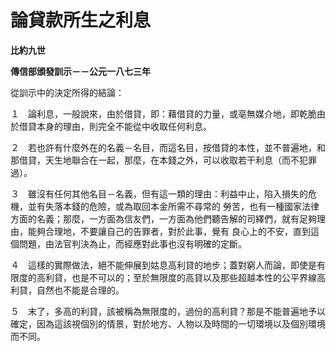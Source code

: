 # 論貸款所生之利息


**比約九世**

**傳信部頒發訓示－－公元一八七三年**





從訓示中的決定所得的結論：

１　論利息，一般說來，由於借貸，即：藉借貸的力量，或亳無媒介地，即乾脆由於借貸本身的理由，則完全不能從中收取任何利息。

２　若也許有什麼外在的名義－名目，而這名目，按借貸的本性，並不普遍地，和那借貸，天生地聯合在一起，那麼，在本錢之外，可以收取若干利息（而不犯罪過）。

３　雖沒有任何其他名目－名義，但有這一類的理由：利益中止，陷入損失的危機，並有失落本錢的危險，或為取回本金所需不尋常的
勞苦，也有一種國家法律方面的名義；那麼，一方面為信友們，一方面為他們聽告解的司繹們，就有足夠理由，能夠合理地，不要讓自己的告罪者，對於此事，覺有
良心上的不安，直到這個問題，由法官判決為止，而經應對此事也沒有明確的定斷。

４　這樣的實際做法，絕不能伸展到姑息高利貸的地步；蓋對窮人而論，即使是有限度的高利貸，也是不可以的；至於無限度的高貸以及那些超越本性的公平界線高利貸，自然也不能是合理的。

５　末了，多高的利貸，該被稱為無限度的，過份的高利貸？那是不能普遍地予以確定，因為這該視個別的情景，對於地方、人物以及時間的一切環境以及個別環境而不同。

